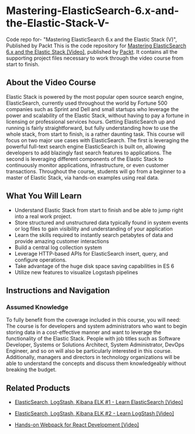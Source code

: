 


# Mastering-ElasticSearch-6.x-and-the-Elastic-Stack-V-
Code repo for- "Mastering ElasticSearch 6.x and the Elastic Stack (V)",  Published by Packt
This is the code repository for [Mastering ElasticSearch 6.x and the Elastic Stack [Video]](https://www.packtpub.com/web-development/mastering-elasticsearch-6x-and-elastic-stack-video?utm_source=github&utm_medium=repository&utm_campaign=9781788991155), published by [Packt](https://www.packtpub.com/?utm_source=github). It contains all the supporting project files necessary to work through the video course from start to finish.
## About the Video Course
Elastic Stack is powered by the most popular open source search engine, ElasticSearch, currently used throughout the world by Fortune 500 companies such as Sprint and Dell and small startups who leverage the power and scalability of the Elastic Stack, without having to pay a fortune in licensing or professional services hours. 
Getting ElasticSearch up and running is fairly straightforward, but fully understanding how to use the whole stack, from start to finish, is a rather daunting task. This course will focus on two major use cases with ElasticSearch. The first is leveraging the powerful full-text search engine ElasticSearch is built on, allowing developers to add blazingly fast search features to applications. The second is leveraging different components of the Elastic Stack to continuously monitor applications, infrastructure, or even customer transactions. 
Throughout the course, students will go from a beginner to a master of Elastic Stack, via hands-on examples using real data.

<H2>What You Will Learn</H2>
<DIV class=book-info-will-learn-text>
<UL>
<LI>Understand Elastic Stack from start to finish and be able to jump right into a real work project. 
<LI>Store structured and unstructured data typically found in system events or log files to gain visibility and understanding of your application&nbsp; 
<LI>Learn the skills required to instantly search petabytes of data and provide amazing customer interactions 
<LI>Build a central log collection system 
<LI>Leverage HTTP-based APIs for ElasticSearch insert, query, and configure operations. 
<LI>Take advantage of the huge disk space saving capabilities in ES 6 
<LI>Utilize new features to visualize Logstash pipelines </LI></UL></DIV>

## Instructions and Navigation
### Assumed Knowledge
To fully benefit from the coverage included in this course, you will need:<br/>
The course is for developers and system administrators who want to begin storing data in a cost-effective manner and want to leverage the functionality of the Elastic Stack. People with job titles such as Software Developer, Systems or Solutions Architect, System Administrator, DevOps Engineer, and so on will also be particularly interested in this course. Additionally, managers and directors in technology organizations will be able to understand the concepts and discuss them knowledgeably without breaking the budget.	


## Related Products
* [ElasticSearch, LogStash, Kibana ELK #1 - Learn ElasticSearch [Video]](https://www.packtpub.com/networking-and-servers/elasticsearch-logstash-kibana-elk-1-learn-elasticsearch-video?utm_source=github&utm_medium=repository&utm_campaign=9781788999816)

* [ElasticSearch, LogStash, Kibana ELK #2 - Learn LogStash [Video]](https://www.packtpub.com/big-data-and-business-intelligence/elasticsearch-logstash-kibana-elk-2-learn-logstash-video?utm_source=github&utm_medium=repository&utm_campaign=9781788997904)

* [Hands-on Webpack for React Development [Video]](https://www.packtpub.com/application-development/hands-webpack-react-development-video?utm_source=github&utm_medium=repository&utm_campaign=9781789139808)

